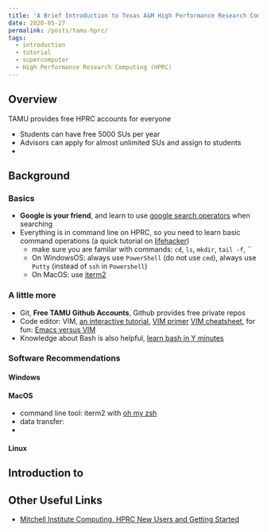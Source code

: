 ```yaml
---
title: 'A Brief Introduction to Texas A&M High Performance Research Computing (TAMU-HPRC)'
date: 2020-05-27
permalink: /posts/tamu-hprc/
tags:
  - introduction
  - tutorial
  - supercomputer
  - High Performance Research Computing (HPRC)
---
```



## Overview
TAMU provides free HPRC accounts for everyone
- Students can have free 5000 SUs per year
- Advisors can apply for almost unlimited SUs and assign to students
- 

## Background
### Basics
- **Google is your friend**, and learn to use [google search operators](https://moz.com/learn/seo/search-operators) when searching
- Everything is in command line on HPRC, so you need to learn basic command operations (a quick tutorial on [lifehacker](https://lifehacker.com/a-command-line-primer-for-beginners-5633909))
	- make sure you are familar with commands: `cd`, `ls`, `mkdir`, `tail -f`, `` 
	- On WindowsOS: always use `PowerShell` (do not use `cmd`), always use `Putty` (instead of `ssh` in `Powershell`)
	- On MacOS: use [ iterm2](https://www.iterm2.com/)


### A little more
- Git, **Free TAMU Github Accounts**, Github provides free private repos
- Code editor: VIM, [an interactive tutorial](https://www.openvim.com/), [VIM primer](https://danielmiessler.com/study/vim/) [VIM cheatsheet](https://vim.rtorr.com/), for fun: [Emacs versus VIM](https://en.wikipedia.org/wiki/Editor_war)
- Knowledge about Bash is also helpful, [learn bash in Y minutes](https://learnxinyminutes.com/docs/bash/)


### Software Recommendations
#### Windows
#### MacOS
- command line tool: iterm2 with [oh my zsh](https://ohmyz.sh/)
- data transfer: 
- 
#### Linux 

## Introduction to 


## Other Useful Links
- [ Mitchell Institute Computing, HPRC New Users and Getting Started](http://mitchcomp.physics.tamu.edu/newuserguide/hprcnewuserguide.shtml)
